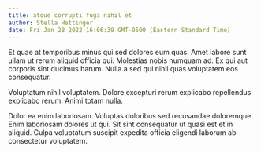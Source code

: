 ```yaml
---
title: atque corrupti fuga nihil et
author: Stella Hettinger
date: Fri Jan 28 2022 16:06:39 GMT-0500 (Eastern Standard Time)
---
```

Et quae at temporibus minus qui sed dolores eum quas. Amet labore sunt ullam ut rerum aliquid officia qui. Molestias nobis numquam ad. Ex qui aut corporis sint ducimus harum. Nulla a sed qui nihil quas voluptatem eos consequatur.

 Voluptatum nihil voluptatem. Dolore excepturi rerum explicabo repellendus explicabo rerum. Animi totam nulla.

 Dolor ea enim laboriosam. Voluptas doloribus sed recusandae doloremque. Enim laboriosam dolores ut qui. Sit sint consequatur ut quasi est et in aliquid. Culpa voluptatum suscipit expedita officia eligendi laborum ab consectetur voluptatem.